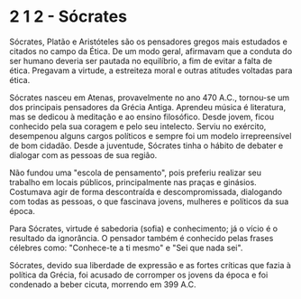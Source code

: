 # 2 1 2 - Sócrates

Sócrates, Platão e Aristóteles são os pensadores gregos mais estudados e citados no campo da Ética. De um modo geral, afirmavam que a conduta do ser humano deveria ser pautada no equilíbrio, a fim de evitar a falta de ética. Pregavam a virtude, a estreiteza moral e outras atitudes voltadas para ética.

Sócrates nasceu em Atenas, provavelmente no ano 470 A.C., tornou-se um dos principais pensadores da Grécia Antiga. Aprendeu música é literatura, mas se dedicou à meditação e ao ensino filosófico. Desde jovem, ficou conhecido pela sua coragem e pelo seu intelecto. Serviu no exército, desempenou alguns cargos políticos e sempre foi um modelo irrepreensível de bom cidadão. Desde a juventude, Sócrates tinha o hábito de debater e dialogar com as pessoas de sua região.

Não fundou uma "escola de pensamento", pois preferiu realizar seu trabalho em locais públicos, principalmente nas praças e ginásios. Costumava agir de forma descontraída e descompromissada, dialogando com todas as pessoas, o que fascinava jovens, mulheres e políticos da sua época.

Para Sócrates, virtude é sabedoria (sofia) e conhecimento; já o vício é o resultado da ignorância. O pensador também é conhecido pelas frases célebres como: "Conhece-te a ti mesmo" e "Sei que nada sei".

Sócrates, devido sua liberdade de expressão e as fortes críticas que fazia à política da Grécia, foi acusado de corromper os jovens da época e foi condenado a beber cicuta, morrendo em 399 A.C.